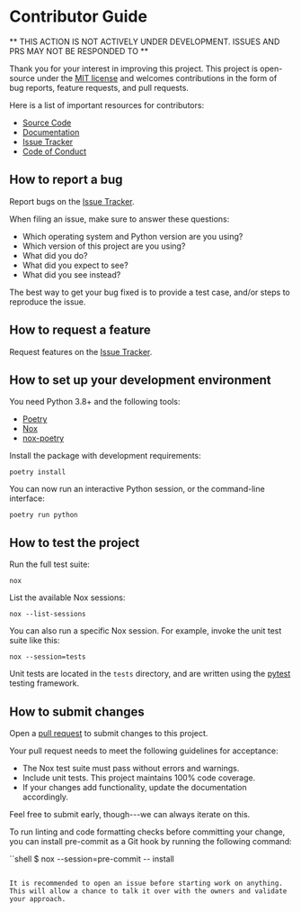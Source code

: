 # Contributor Guide

** THIS ACTION IS NOT ACTIVELY UNDER DEVELOPMENT. ISSUES AND PRS MAY NOT BE RESPONDED TO **

Thank you for your interest in improving this project. This project is
open-source under the [MIT license](https://opensource.org/licenses/MIT)
and welcomes contributions in the form of bug reports, feature requests,
and pull requests.

Here is a list of important resources for contributors:

- [Source Code](https://github.com/andrewthetechie/cookiecutter-autodocs)
- [Documentation](https://cookiecutter-autodocs.readthedocs.io/)
- [Issue Tracker](https://github.com/andrewthetechie/cookiecutter-autodocs/issues)
- [Code of Conduct](CODE_OF_CONDUCT.md)

## How to report a bug

Report bugs on the [Issue
Tracker](https://github.com/andrewthetechie/cookiecutter-autodocs/issues).

When filing an issue, make sure to answer these questions:

- Which operating system and Python version are you using?
- Which version of this project are you using?
- What did you do?
- What did you expect to see?
- What did you see instead?

The best way to get your bug fixed is to provide a test case, and/or
steps to reproduce the issue.

## How to request a feature

Request features on the [Issue
Tracker](https://github.com/andrewthetechie/cookiecutter-autodocs/issues).

## How to set up your development environment

You need Python 3.8+ and the following tools:

- [Poetry](https://python-poetry.org/)
- [Nox](https://nox.thea.codes/)
- [nox-poetry](https://nox-poetry.readthedocs.io/)

Install the package with development requirements:

```shell
poetry install
```

You can now run an interactive Python session, or the command-line
interface:

```shell
poetry run python
```

## How to test the project

Run the full test suite:

```shell
nox
```

List the available Nox sessions:

```shell
nox --list-sessions
```

You can also run a specific Nox session. For example, invoke the unit
test suite like this:

```shell
nox --session=tests
```

Unit tests are located in the `tests` directory, and are written using
the [pytest](https://pytest.readthedocs.io/) testing framework.

## How to submit changes

Open a [pull
request](https://github.com/andrewthetechie/cookiecutter-autodocs/pulls) to
submit changes to this project.

Your pull request needs to meet the following guidelines for acceptance:

- The Nox test suite must pass without errors and warnings.
- Include unit tests. This project maintains 100% code coverage.
- If your changes add functionality, update the documentation accordingly.

Feel free to submit early, though---we can always iterate on this.

To run linting and code formatting checks before committing your change,
you can install pre-commit as a Git hook by running the following
command:

``shell
$ nox --session=pre-commit -- install

```

It is recommended to open an issue before starting work on anything.
This will allow a chance to talk it over with the owners and validate
your approach.
```
